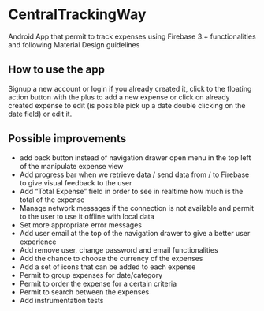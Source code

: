 # CentralTrackingWay
Android App that permit to track expenses using Firebase 3.+ functionalities and following Material Design guidelines

## How to use the app
Signup a new account or login if you already created it, click to the floating action button with the plus to add a new expense or
click on already created expense to edit (is possible pick up a date double clicking on the date field) or edit it.

## Possible improvements
- add back button instead of navigation drawer open menu in the top left of the manipulate expense view
- Add progress bar when we retrieve data / send data from / to Firebase to give visual feedback to the user
- Add “Total Expense” field in order to see in realtime how much is the total of the expense
- Manage network messages if the connection is not available and permit to the user to use it offline with local data
- Set more appropriate error messages
- Add user email at the top of the navigation drawer to give a better user experience
- Add remove user, change password and email functionalities
- Add the chance to choose the currency of the expenses
- Add a set of icons that can be added to each expense
- Permit to group expenses for date/category
- Permit to order the expense for a certain criteria
- Permit to search between the expenses
- Add instrumentation tests